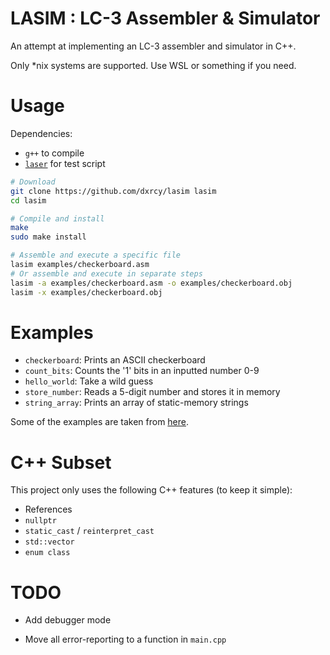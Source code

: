 # LASIM : LC-3 Assembler & Simulator

An attempt at implementing an LC-3 assembler and simulator in C++.

Only *nix systems are supported. Use WSL or something if you need.

# Usage

Dependencies:

- `g++` to compile
- [`laser`](https://github.com/PaperFanz/laser) for test script

```sh
# Download
git clone https://github.com/dxrcy/lasim lasim
cd lasim

# Compile and install
make
sudo make install

# Assemble and execute a specific file
lasim examples/checkerboard.asm
# Or assemble and execute in separate steps
lasim -a examples/checkerboard.asm -o examples/checkerboard.obj
lasim -x examples/checkerboard.obj
```

# Examples

- `checkerboard`: Prints an ASCII checkerboard
- `count_bits`: Counts the '1' bits in an inputted number 0-9
- `hello_world`: Take a wild guess
- `store_number`: Reads a 5-digit number and stores it in memory
- `string_array`: Prints an array of static-memory strings

Some of the examples are taken from
[here](https://github.com/Nguyen-Nhat-Tuan-Minh/LC_3-Assembly-Program).

# C++ Subset

This project only uses the following C++ features (to keep it simple):

- References
- `nullptr`
- `static_cast` / `reinterpret_cast`
- `std::vector`
- `enum class`

# TODO

- Add debugger mode

- Move all error-reporting to a function in `main.cpp`


